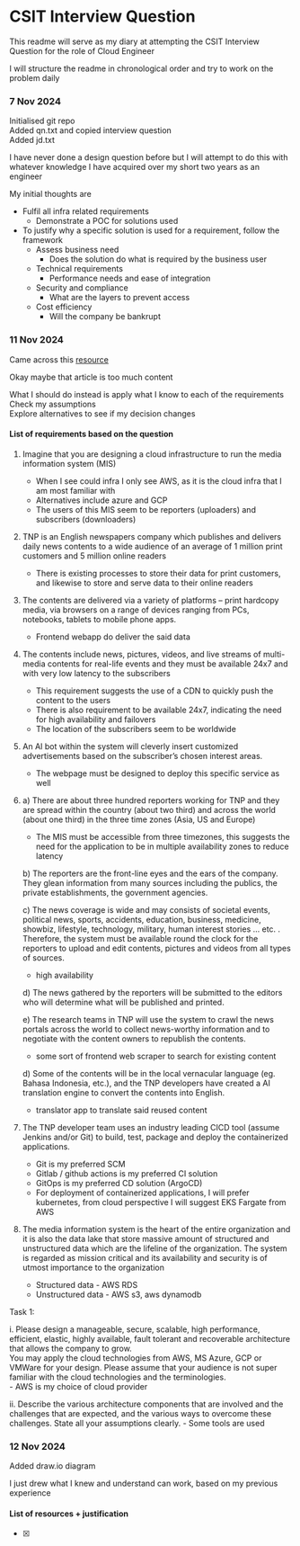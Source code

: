 # CSIT Interview Question

This readme will serve as my diary at attempting the CSIT Interview Question for the role of Cloud Engineer  

I will structure the readme in chronological order and try to work on the problem daily  

### 7 Nov 2024
Initialised git repo  
Added qn.txt and copied interview question  
Added jd.txt 

I have never done a design question before but I will attempt to do this with whatever knowledge I have acquired over my short two years as an engineer  

My initial thoughts are  
- Fulfil all infra related requirements 
    - Demonstrate a POC for solutions used
- To justify why a specific solution is used for a requirement, follow the framework
    - Assess business need
        - Does the solution do what is required by the business user
    - Technical requirements
        - Performance needs and ease of integration
    - Security and compliance
        - What are the layers to prevent access
    - Cost efficiency
        - Will the company be bankrupt


### 11 Nov 2024
Came across this [resource](https://interviewing.io/guides/system-design-interview)

Okay maybe that article is too much content  

What I should do instead is apply what I know to each of the requirements  
Check my assumptions  
Explore alternatives to see if my decision changes  


#### List of requirements based on the question
1. Imagine that you are designing a cloud infrastructure to run the media information system (MIS)
    -  When I see could infra I only see AWS, as it is the cloud infra that I am most familiar with
    - Alternatives include azure and GCP
    - The users of this MIS seem to be reporters (uploaders) and subscribers (downloaders)

2. TNP is an English newspapers company which publishes and delivers daily  news contents to a wide audience of an average of 1 million print customers and 5 million online readers
    - There is existing processes to store their data for print customers, and likewise to store and serve data to their online readers

3. The contents are delivered via a variety of platforms – print hardcopy media, via browsers  on a range of devices ranging from PCs, notebooks, tablets to mobile phone apps.  
    - Frontend webapp do deliver the said data

4. The contents include news, pictures, videos, and live streams of multi-media contents for  real-life events and they must be available 24x7 and with very low latency to the subscribers 
    - This requirement suggests the use of a CDN to quickly push the content to the users
    - There is also requirement to be available 24x7, indicating the need for high availability and failovers
    - The location of the subscribers seem to be worldwide

5. An AI bot within the system will cleverly insert customized advertisements based on the  subscriber’s chosen interest areas.
    - The webpage must be designed to deploy this specific service as well

6. a) There are about three hundred reporters working for TNP and they are spread within the  country (about two third) and across the world (about one third) in the three time zones  (Asia, US and Europe)  
    - The MIS must be accessible from three timezones, this suggests the need for the application to be in multiple availability zones to reduce latency
    
    b) The reporters are the front-line eyes and the ears of the company. They glean information  from many sources including the publics, the private establishments, the government  agencies.  
       
    c) The news coverage is wide and may consists of societal events, political news, sports,  accidents, education, business, medicine, showbiz, lifestyle, technology, military, human interest stories … etc. . Therefore, the system must be available round the clock for the  reporters to upload and edit contents, pictures and videos from all types of sources. 
    - high availability

    d)  The news gathered by the reporters will be submitted to the editors who will determine  what will be published and printed.  
      
    e) The research teams in TNP will use the system to crawl the news portals across the world to  collect news-worthy information and to negotiate with the content owners to republish the  contents.    
    - some sort of frontend web scraper to search for existing content
      
    d) Some of the contents will be in the local vernacular language (eg. Bahasa Indonesia, etc.), and the TNP developers have created a AI translation engine to convert the contents into  English.   
    - translator app to translate said reused content

7.  The TNP developer team uses an industry leading CICD tool (assume Jenkins and/or Git) to  build, test, package and deploy the containerized applications.
    - Git is my preferred SCM
    - Gitlab / github actions is my preferred CI solution
    - GitOps is my preferred CD solution (ArgoCD)
    - For deployment of containerized applications, I will prefer kubernetes, from cloud perspective I will suggest EKS Fargate from AWS

8. The media information system is the heart of the entire organization and it is also the data  lake that store massive amount of structured and unstructured data which are the lifeline of  the organization. The system is regarded as mission critical and its availability and security is  of utmost importance to the organization 
    - Structured data - AWS RDS
    - Unstructured data - AWS s3, aws dynamodb


Task 1:   
  
i. Please design a manageable, secure, scalable, high performance, efficient, elastic, highly  available, fault tolerant and recoverable architecture that allows the company to grow.  
You may apply the cloud technologies from AWS, MS Azure, GCP or VMWare for your design.  Please assume that your audience is not super familiar with the cloud technologies and the  terminologies.  
    - AWS is my choice of cloud provider  

ii. Describe the various architecture components that are involved and the challenges that are  expected, and the various ways to overcome these challenges. State all your assumptions  clearly. 
    - Some tools are used 


### 12 Nov 2024

Added draw.io diagram

I just drew what I knew and understand can work, based on my previous experience

#### List of resources + justification
- [x] 